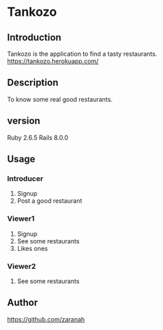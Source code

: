 # Tankozo

## Introduction
Tankozo is the application to find a tasty restaurants.
https://tankozo.herokuapp.com/

## Description
To know some real good restaurants.

## version
Ruby 2.6.5
Rails 8.0.0

## Usage
### Introducer
1. Signup
2. Post a good restaurant
### Viewer1
1. Signup
2. See some restaurants
3. Likes ones
### Viewer2
1. See some restaurants

## Author
https://github.com/zaranah
